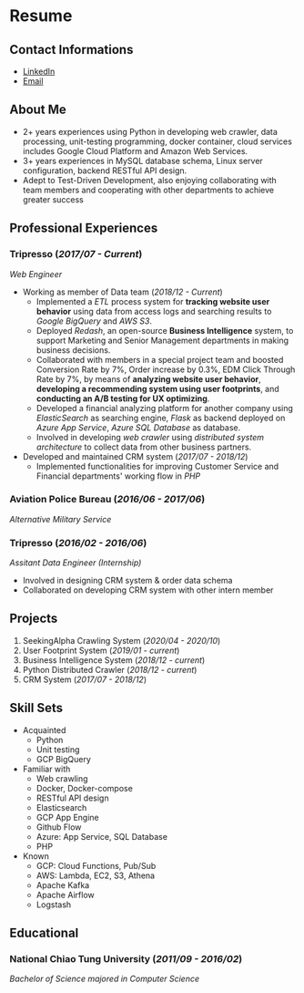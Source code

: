 # Resume

## Contact Informations

- [LinkedIn](https://www.linkedin.com/in/tsunglin1993/)
- [Email](mailto:tsunglin1993@gmail.com)

## About Me

- 2+ years experiences using Python in developing web crawler, data processing, unit-testing programming, docker container, cloud services includes Google Cloud Platform and Amazon Web Services.
- 3+ years experiences in MySQL database schema, Linux server configuration, backend RESTful API design.
- Adept to Test-Driven Development, also enjoying collaborating with team members and cooperating with other departments to achieve greater success

## Professional Experiences

### Tripresso (*2017/07 - Current*)

*Web Engineer*

- Working as member of Data team (*2018/12 - Current*)
  - Implemented a *ETL* process system for **tracking website user behavior** using data from access logs and searching results to *Google BigQuery* and *AWS S3*.
  - Deployed *Redash*, an open-source **Business Intelligence** system, to support Marketing and Senior Management departments in making business decisions.
  - Collaborated with members in a special project team and boosted Conversion Rate by 7%, Order increase by 0.3%, EDM Click Through Rate by 7%, by means of **analyzing website user behavior**, **developing a recommending system using user footprints**, and **conducting an A/B testing for UX optimizing**.
  - Developed a financial analyzing platform for another company using *ElasticSearch* as searching engine, *Flask* as backend deployed on *Azure App Service*, *Azure SQL Database* as database.
  - Involved in developing *web crawler* using *distributed system architecture* to collect data from other business partners.
- Developed and maintained CRM system (*2017/07 - 2018/12*)
  - Implemented functionalities for improving Customer Service and Financial departments' working flow in *PHP*

### Aviation Police Bureau (*2016/06 - 2017/06*)

*Alternative Military Service*

### Tripresso (*2016/02 - 2016/06*)

*Assitant Data Engineer (Internship)*

- Involved in designing CRM system & order data schema
- Collaborated on developing CRM system with other intern member

## Projects

1. SeekingAlpha Crawling System (*2020/04 - 2020/10*)
2. User Footprint System (*2019/01 - current*)
3. Business Intelligence System (*2018/12 - current*)
4. Python Distributed Crawler (*2018/12 - current*)
5. CRM System (*2017/07 - 2018/12*)

## Skill Sets

- Acquainted
  - Python
  - Unit testing
  - GCP BigQuery
- Familiar with
  - Web crawling
  - Docker, Docker-compose
  - RESTful API design
  - Elasticsearch
  - GCP App Engine
  - Github Flow
  - Azure: App Service, SQL Database
  - PHP
- Known
  - GCP: Cloud Functions, Pub/Sub
  - AWS: Lambda, EC2, S3, Athena
  - Apache Kafka
  - Apache Airflow
  - Logstash

## Educational

### National Chiao Tung University (*2011/09 - 2016/02*)

*Bachelor of Science majored in Computer Science*
